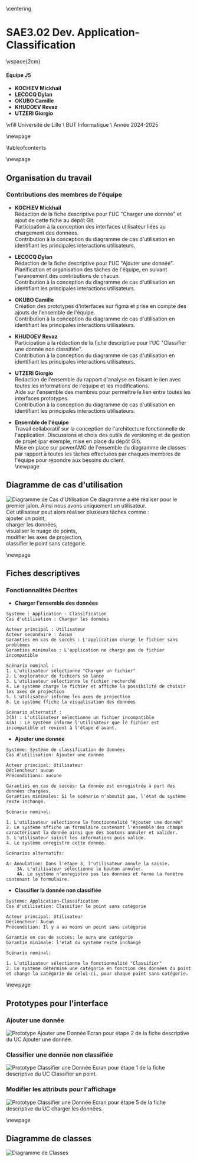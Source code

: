 \centering

# SAE3.02 Dev. Application-Classification

\vspace{2cm}

#### Équipe J5
- **KOCHIEV Mickhail**
- **LECOCQ Dylan**
- **OKUBO Camille**
- **KHUDOEV Revaz**
- **UTZERI Giorgio**

\vfill
Université de Lille \\
BUT Informatique \\
Année 2024-2025

\newpage

\tableofcontents

\newpage
 
## Organisation du travail

### Contributions des membres de l'équipe

- **KOCHIEV Mickhail**  
Rédaction de la fiche descriptive pour l'UC "Charger une donnée" et ajout de cette fiche au dépôt Git.  
Participation à la conception des interfaces utilisateur liées au chargement des données.  
Contribution à la conception du diagramme de cas d'utilisation en identifiant les principales interactions utilisateurs.  

- **LECOCQ Dylan**  
Rédaction de la fiche descriptive pour l'UC "Ajouter une donnée".  
Planification et organisation des tâches de l'équipe, en suivant l'avancement des contributions de chacun.  
Contribution à la conception du diagramme de cas d'utilisation en identifiant les principales interactions utilisateurs.  

- **OKUBO Camille**  
Création des prototypes d'interfaces sur figma et prise en compte des ajouts de l'ensemble de l'équipe.  
Contribution à la conception du diagramme de cas d'utilisation en identifiant les principales interactions utilisateurs.  

- **KHUDOEV Revaz**  
Participation à la rédaction de la fiche descriptive pour l'UC "Classifier une donnée non classifiée".  
Contribution à la conception du diagramme de cas d'utilisation en identifiant les principales interactions utilisateurs.  

- **UTZERI Giorgio**  
Redaction de l'ensemble du rapport d'analyse en faisant le lien avec toutes les informations de l'équipe et les modifications.  
Aide sur l'ensemble des membres pour permettre le lien entre toutes les interfaces prototypes.  
Contribution à la conception du diagramme de cas d'utilisation en identifiant les principales interactions utilisateurs.  

- **Ensemble de l'équipe**  
Travail collaboratif sur la conception de l'architecture fonctionnelle de l'application.
Discussions et choix des outils de versioning et de gestion de projet (par exemple, mise en place du dépôt Git).  
Mise en place sur powerAMC de l'ensemble du diagramme de classes par rapport à toutes les tâches effectuées par chaques membres de l'équipe pour répondre aux besoins du client.  
\newpage

## Diagramme de cas d'utilisation

![Diagramme de Cas d'Utilisation](assets/diagramme.jpg)
Ce diagramme a été réaliser pour le premier jalon. Ainsi nous avons uniquement un utilisateur.  
Cet utilisateur peut alors réaliser plusieurs tâches comme :  
ajouter un point,   
charger les données,   
visualiser le nuage de points,  
modifier les axes de projection,  
classifier le point sans catégorie.  

\newpage

## Fiches descriptives

### Fonctionnalités Décrites

- **Charger l'ensemble des données**
```plaintext
Système : Application - Classification
Cas d'utilisation : Charger les données

Acteur principal : Utilisateur
Acteur secondaire : Aucun
Garanties en cas de succès : L'application charge le fichier sans problèmes
Garanties minimales : L'application ne charge pas de fichier incompatible

Scénario nominal :
1. L'utilisateur sélectionne "Charger un fichier"
2. L'explorateur de fichiers se lance
3. L'utilisateur sélectionne le fichier recherché
4. Le système charge le fichier et affiche la possibilité de choisir les axes de projection
5. L'utilisateur informe les axes de projection
6. Le système ffiche la visualisation des données

Scénario alternatif :
3(A) : L'utilisateur sélectionne un fichier incompatible
4(A) : Le système informe l'utilisateur que le fichier est incompatible et revient à l'étape d'avant.  
```
- **Ajouter une donnée**
```plaintext
Système: Système de classification de données
Cas d'utilisation: Ajouter une donnée

Acteur principal: Utilisateur
Déclencheur: aucun
Préconditions: aucune 

Garanties en cas de succès: La donnée est enregistrée à part des données chargées.
Garanties minimales: Si le scénario n'aboutit pas, l'état du système reste inchangé.

Scénario nominal: 

1. L'utilisateur sélectionne la fonctionnalité "Ajouter une donnée"
2. Le système affiche un formulaire contenant l'ensemble des champs caractérisant la donnée ainsi que des boutons annuler et valider.
3. L'utilisateur saisit les informations puis valide.
4. Le système enregistre cette donnée.

Scénarios alternatifs: 

A: Annulation: Dans l'étape 3, l'utilisateur annule la saisie.
    3A. L'utilisateur sélectionne le bouton annuler.
    4A. Le système n'enregistre pas les données et ferme la fenêtre contenant le formulaire.
```

- **Classifier la donnée non classifiée**
```plaintext
Systeme: Application-Classification
Cas d'utilisation: Classifier le point sans catégorie

Acteur principal: Utilisateur
Déclencheur: Aucun
Précondition: Il y a au moins un point sans catégorie

Garantie en cas de succès: le aura une catégorie
Garantie minimale: l'etat du systeme reste inchangé

Scénario nominal:

1. L'utilisateur sélectionne la fonctionnalité "Classifier"
2. Le système détermine une catégorie en fonction des données du point et change la catégorie de celui-ci, pour chaque point sans catégorie.
```

\newpage

## Prototypes pour l'interface

### Ajouter une donnée
![Prototype Ajouter une Donnée](assets/interfaces/ajoutePoint.png)
Ecran pour étape 2 de la fiche descriptive du UC Ajouter une donnée.

### Classifier une donnée non classifiée
![Prototype Classifier une Donnée](assets/interfaces/classifierDonnee.png)
Ecran pour étape 1 de la fiche descriptive du UC Classifier un point.

### Modifier les attributs pour l'affichage
![Prototype Classifier une Donnée](assets/interfaces/modifierAttributs.png)
Ecran pour étape 5 de la fiche descriptive du UC charger les données.

\newpage

## Diagramme de classes

![Diagramme de Classes](assets/diagramme-class.png)